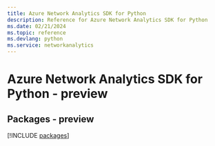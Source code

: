 ```yaml
---
title: Azure Network Analytics SDK for Python
description: Reference for Azure Network Analytics SDK for Python
ms.date: 02/21/2024
ms.topic: reference
ms.devlang: python
ms.service: networkanalytics
---
```

# Azure Network Analytics SDK for Python - preview
## Packages - preview
[!INCLUDE [packages](network-analytics-index.md)]
